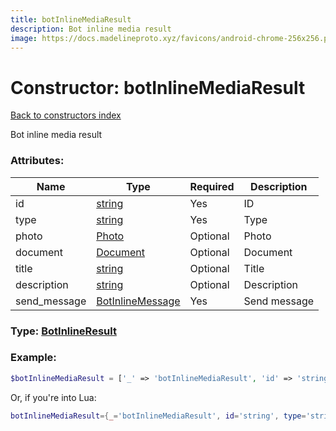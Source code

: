 ```yaml
---
title: botInlineMediaResult
description: Bot inline media result
image: https://docs.madelineproto.xyz/favicons/android-chrome-256x256.png
---
```

# Constructor: botInlineMediaResult  
[Back to constructors index](index.md)



Bot inline media result

### Attributes:

| Name     |    Type       | Required | Description |
|----------|---------------|----------|-------------|
|id|[string](../types/string.md) | Yes|ID|
|type|[string](../types/string.md) | Yes|Type|
|photo|[Photo](../types/Photo.md) | Optional|Photo|
|document|[Document](../types/Document.md) | Optional|Document|
|title|[string](../types/string.md) | Optional|Title|
|description|[string](../types/string.md) | Optional|Description|
|send\_message|[BotInlineMessage](../types/BotInlineMessage.md) | Yes|Send message|



### Type: [BotInlineResult](../types/BotInlineResult.md)


### Example:

```php
$botInlineMediaResult = ['_' => 'botInlineMediaResult', 'id' => 'string', 'type' => 'string', 'photo' => Photo, 'document' => Document, 'title' => 'string', 'description' => 'string', 'send_message' => BotInlineMessage];
```  


Or, if you're into Lua:

```lua
botInlineMediaResult={_='botInlineMediaResult', id='string', type='string', photo=Photo, document=Document, title='string', description='string', send_message=BotInlineMessage}

```


